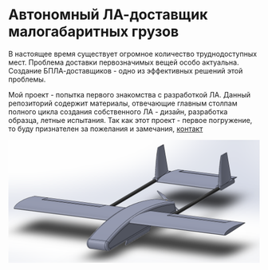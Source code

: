 # Автономный ЛА-доставщик малогабаритных грузов

В настоящее время существует огромное количество труднодоступных мест. Проблема доставки первозначимых вещей особо актуальна. Создание БПЛА-доставщиков - одно из эффективных решений этой проблемы.

Мой проект - попытка первого знакомства с разработкой ЛА. Данный репозиторий содержит материалы, отвечающие главным столпам полного цикла создания собственного ЛА - дизайн, разработка образца, летные испытания. Так как этот проект - первое погружение, то буду признателен за пожелания и замечания, [контакт](https://t.me/Dantasik75)

![Концепт ЛА](https://github.com/Suturin-Daniil/UAV/blob/main/images/3d_concept.png)